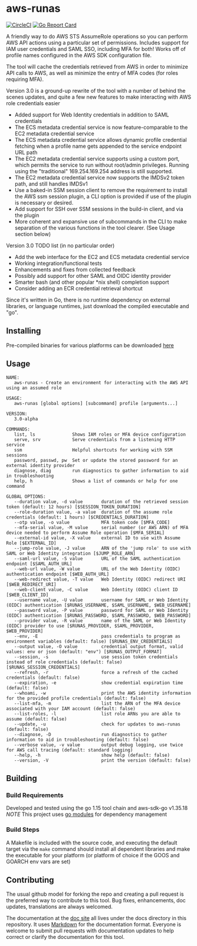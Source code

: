 # aws-runas

[![CircleCI](https://circleci.com/gh/mmmorris1975/aws-runas.svg?style=shield&circle-token=3b49323c5e6109720c3cf1d581b26cd36eb598ca)](https://circleci.com/gh/mmmorris1975/aws-runas)
[![Go Report Card](https://goreportcard.com/badge/github.com/mmmorris1975/aws-runas)](https://goreportcard.com/report/github.com/mmmorris1975/aws-runas)

A friendly way to do AWS STS AssumeRole operations so you can perform AWS API actions using a particular set of permissions.
Includes support for IAM user credentials and SAML SSO, including MFA for both!  Works off of profile names configured
in the AWS SDK configuration file.

The tool will cache the credentials retrieved from AWS in order to minimize API calls to AWS, as well as minimize the entry
of MFA codes (for roles requiring MFA).

Version 3.0 is a ground-up rewrite of the tool with a number of behind the scenes updates, and quite a few new features
to make interacting with AWS role credentials easier
  * Added support for Web Identity credentials in addition to SAML credentials
  * The ECS metadata credential service is now feature-comparable to the EC2 metadata credential service
  * The ECS metadata credential service allows dynamic profile credential fetching when a profile name gets appended
    to the service endpoint URL path
  * The EC2 metadata credential service supports using a custom port, which permits the service to run without
    root/admin privileges. Running using the "traditional" 169.254.169.254 address is still supported.
  * The EC2 metadata credential service now supports the IMDSv2 token path, and still handles IMDSv1
  * Use a baked-in SSM session client to remove the requirement to install the AWS ssm session plugin, a CLI option
    is provided if use of the plugin is necessary or desired.
  * Add support for SSH over SSM sessions in the build-in client, and via the plugin
  * More coherent and expansive use of subcommands in the CLI to make separation of the various functions in the tool
    clearer. (See Usage section below)

Version 3.0 TODO list (in no particular order)
  * Add the web interface for the EC2 and ECS metadata credential service
  * Working integration/functional tests
  * Enhancements and fixes from collected feedback
  * Possibly add support for other SAML and OIDC identity provider
  * Smarter bash (and other popular *nix shell) completion support
  * Consider adding an ECR credential retrieval shortcut

Since it's written in Go, there is no runtime dependency on external libraries, or language runtimes, just download the
compiled executable and "go".

## Installing

Pre-compiled binaries for various platforms can be downloaded [here](https://github.com/mmmorris1975/aws-runas/releases/latest)

## Usage
    NAME:
       aws-runas - Create an environment for interacting with the AWS API using an assumed role
    
    USAGE:
       aws-runas [global options] [subcommand] profile [arguments...]
    
    VERSION:
       3.0-alpha
    
    COMMANDS:
       list, ls              Shows IAM roles or MFA device configuration
       serve, srv            Serve credentials from a listening HTTP service
       ssm                   Helpful shortcuts for working with SSM sessions
       password, passwd, pw  Set or update the stored password for an external identity provider
       diagnose, diag        run diagnostics to gather information to aid in troubleshooting
       help, h               Shows a list of commands or help for one command
    
    GLOBAL OPTIONS:
       --duration value, -d value       duration of the retrieved session token (default: 12 hours) [$SESSION_TOKEN_DURATION]
       --role-duration value, -a value  duration of the assume role credentials (default: 1 hours) [$CREDENTIALS_DURATION]
       --otp value, -o value            MFA token code [$MFA_CODE]
       --mfa-serial value, -M value     serial number (or AWS ARN) of MFA device needed to perform Assume Role operation [$MFA_SERIAL]
       --external-id value, -X value    external ID to use with Assume Role [$EXTERNAL_ID]
       --jump-role value, -J value      ARN of the 'jump role' to use with SAML or Web Identity integration [$JUMP_ROLE_ARN]
       --saml-url value, -S value       URL of the SAML authentication endpoint [$SAML_AUTH_URL]
       --web-url value, -W value        URL of the Web Identity (OIDC) authentication endpoint [$WEB_AUTH_URL]
       --web-redirect value, -T value   Web Identity (OIDC) redirect URI [$WEB_REDIRECT_URI]
       --web-client value, -C value     Web Identity (OIDC) client ID [$WEB_CLIENT_ID]
       --username value, -U value       username for SAML or Web Identity (OIDC) authentication [$RUNAS_USERNAME, $SAML_USERNAME, $WEB_USERNAME]
       --password value, -P value       password for SAML or Web Identity (OIDC) authentication [$RUNAS_PASSWORD, $SAML_PASSWORD, $WEB_PASSWORD]
       --provider value, -R value       name of the SAML or Web Identity (OIDC) provider to use [$RUNAS_PROVIDER, $SAML_PROVIDER, $WEB_PROVIDER]
       --env, -E                        pass credentials to program as environment variables (default: false) [$RUNAS_ENV_CREDENTIALS]
       --output value, -O value         credential output format, valid values: env or json (default: "env") [$RUNAS_OUTPUT_FORMAT]
       --session, -s                    use session token credentials instead of role credentials (default: false) [$RUNAS_SESSION_CREDENTIALS]
       --refresh, -r                    force a refresh of the cached credentials (default: false)
       --expiration, -e                 show credential expiration time (default: false)
       --whoami, -w                     print the AWS identity information for the provided profile credentials (default: false)
       --list-mfa, -m                   list the ARN of the MFA device associated with your IAM account (default: false)
       --list-roles, -l                 list role ARNs you are able to assume (default: false)
       --update, -u                     check for updates to aws-runas (default: false)
       --diagnose, -D                   run diagnostics to gather information to aid in troubleshooting (default: false)
       --verbose value, -v value        output debug logging, use twice for AWS call tracing (default: standard logging)
       --help, -h                       show help (default: false)
       --version, -V                    print the version (default: false)

## Building

### Build Requirements

Developed and tested using the go 1.15 tool chain and aws-sdk-go v1.35.18  
*NOTE* This project uses [go modules](https://github.com/golang/go/wiki/Modules) for dependency management

### Build Steps

A Makefile is included with the source code, and executing the default target via the `make` command should install all dependent
libraries and make the executable for your platform (or platform of choice if the GOOS and GOARCH env vars are set)

## Contributing

The usual github model for forking the repo and creating a pull request is the preferred way to
contribute to this tool.  Bug fixes, enhancements, doc updates, translations are always welcomed.

The documentation at the [doc site](https://mmmorris1975.github.io/aws-runas/) all lives under the docs directory in
this repository. It uses [Markdown](https://guides.github.com/features/mastering-markdown/) for the documentation format.
Everyone is welcome to submit pull requests with documentation updates to help correct or clarify the documentation for
this tool.
